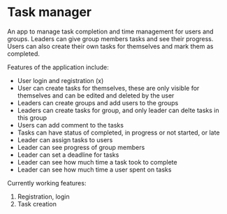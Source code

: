 # Task manager 
An app to manage task completion and time management for users and groups. Leaders can give group members tasks and see their progress. Users can also create their own tasks for themselves and mark them as completed. 

Features of the application include: 
- User login and registration (x)
- User can create tasks for themselves, these are only visible for themselves and can be edited and deleted by the user
- Leaders can create groups and add users to the groups
- Leaders can create tasks for group, and only leader can delte tasks in this group
- Users can add comment to the tasks 
- Tasks can have status of completed, in progress or not started, or late 
- Leader can assign tasks to users
- Leader can see progress of group members
- Leader can set a deadline for tasks
- Leader can see how much time a task took to complete
- Leader can see how much time a user spent on tasks

Currently working features:
1. Registration, login
2. Task creation
